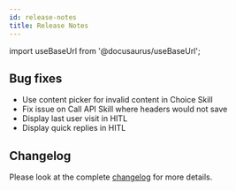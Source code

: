 ```yaml
---
id: release-notes
title: Release Notes
---
```


import useBaseUrl from '@docusaurus/useBaseUrl';

## Bug fixes

- Use content picker for invalid content in Choice Skill
- Fix issue on Call API Skill where headers would not save
- Display last user visit in HITL
- Display quick replies in HITL

## Changelog

Please look at the complete [changelog](https://github.com/botpress/botpress/blob/master/CHANGELOG.md) for more details.

